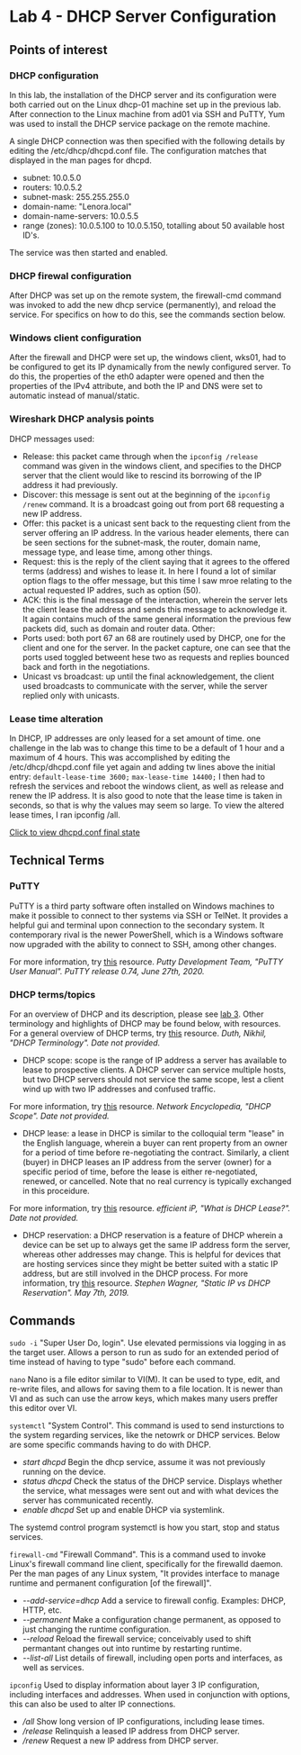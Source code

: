 # Lab 4 - DHCP Server Configuration

## Points of interest

### DHCP configuration
In this lab, the installation of the DHCP server and its configuration were both carried out on the Linux dhcp-01 machine set up in the previous lab.  After connection to the Linux machine from ad01 via SSH and PuTTY, Yum was used to install the DHCP service package on the remote machine.

A single DHCP connection was then specified with the following details by editing the /etc/dhcp/dhcpd.conf file.  The configuration matches that displayed in the man pages for dhcpd.
 - subnet: 10.0.5.0
 - routers: 10.0.5.2
 - subnet-mask: 255.255.255.0
 - domain-name: "Lenora.local"
 - domain-name-servers: 10.0.5.5
 - range (zones): 10.0.5.100 to 10.0.5.150, totalling about 50 available host ID's.

The service was then started and enabled.

### DHCP firewal configuration
After DHCP was set up on the remote system, the firewall-cmd command was invoked to add the new dhcp service (permanently), and reload the service.  For specifics on how to do this, see the commands section below.

### Windows client configuration
After the firewall and DHCP were set up, the windows client, wks01, had to be configured to get its IP dynamically from the newly configured server.  To do this, the properties of the eth0 adapter were opened and then the properties of the IPv4 attribute, and both the IP and DNS were set to automatic instead of manual/static.

### Wireshark DHCP analysis points
DHCP messages used:
 - Release: this packet came through when the ```ipconfig /release``` command was given in the windows client, and specifies to the DHCP server that the client would like to rescind its borrowing of the IP address it had previously.
 - Discover: this message is sent out at the beginning of the ```ipconfig /renew``` command.  It is a broadcast going out from port 68 requesting a new IP address.
 - Offer: this packet is a unicast sent back to the requesting client from the server offering an IP address.  In the various header elements, there can be seen sections for the subnet-mask, the router, domain name, message type, and lease time, among other things.
 - Request: this is the reply of the client saying that it agrees to the offered terms (address) and wishes to lease it.  In here I found a lot of similar option flags to the offer message, but this time I saw mroe relating to the actual requested IP addres, such as option (50).
 - ACK: this is the final message of the interaction, wherein the server lets the client lease the address and sends this message to acknowledge it.  It again contains much of the same general information the previous few packets did, such as domain and router data.
Other:
 - Ports used: both port 67 an 68 are routinely used by DHCP, one for the client and one for the server.  In the packet capture, one can see that the ports used toggled betweent hese two as requests and replies bounced back and forth in the negotiations.
 - Unicast vs broadcast: up until the final acknowledgement, the client used broadcasts to communicate with the server, while the server replied only with unicasts.
 
### Lease time alteration
In DHCP, IP addresses are only leased for a set amount of time.  one challenge in the lab was to change this time to be a default of 1 hour and a maximum of 4 hours. This was accomplished by editing the /etc/dhcp/dhcpd.conf file yet again and adding tw lines above the initial entry:
```default-lease-time 3600;```
```max-lease-time 14400;```
I then had to refresh the services and reboot the windows client, as well as release and renew the IP address.  It is also good to note that the lease time is taken in seconds, so that is why the values may seem so large.  To view the altered lease times, I ran ipconfig /all. 

[Click to view dhcpd.conf final state](https://github.com/lenora4321/SYS255-techjournal/blob/master/Images/DHCP_conf.jpg)

## Technical Terms

### PuTTY
PuTTY is a third party software often installed on Windows machines to make it possible to connect to ther systems via SSH or TelNet.  It provides a helpful gui and terminal upon connection to the secondary system.  It contemporary rival is the newer PowerShell, which is a Windows software now upgraded with the ability to connect to SSH, among other changes.

For more information, try [this](https://the.earth.li/~sgtatham/putty/0.74/htmldoc/) resource.
*Putty Development Team, "PuTTY User Manual". PuTTY release 0.74, June 27th, 2020.*

### DHCP terms/topics
For an overview of DHCP and its description, please see [lab 3](https://github.com/lenora4321/SYS255-techjournal/blob/master/lab3.md).  Other terminology and highlights of DHCP may be found below, with resources.  For a general overview of DHCP terms, try [this](https://browseitwebcom.wordpress.com/2018/01/04/dhcp-terminology/) resource.
*Duth, Nikhil, "DHCP Terminology".  Date not provided.*

 - DHCP scope: scope is the range of IP address a server has available to lease to prospective clients.  A DHCP server can service multiple hosts, but two DHCP servers should not service the same scope, lest a client wind up with two IP addresses and confused traffic.
 
 For more information, try [this](https://networkencyclopedia.com/dhcp-scope/) resource.
 *Network Encyclopedia, "DHCP Scope".  Date not provided.*
 
 - DHCP lease: a lease in DHCP is similar to the colloquial term "lease" in the English language, wherein a buyer can rent property from an owner for a period of time before re-negotiating the contract.  Similarly, a client (buyer) in DHCP leases an IP address from the server (owner) for a specific period of time, before the lease is either re-negotiated, renewed, or cancelled.  Note that no real currency is typically exchanged in this proceidure.
 
 For more information, try [this](https://www.efficientip.com/glossary/dhcp-lease/) resource.
 *efficient iP, "What is DHCP Lease?". Date not provided.*

 - DHCP reservation: a DHCP reservation is a feature of DHCP wherein a device can be set up to always get the same IP address form the server, whereas other addresses may change.  This is helpful for devices that are hosting services since they might be better suited with a static IP address, but are still involved in the DHCP process.
 For more information, try [this](https://www.stephenwagner.com/2019/05/07/static-ip-vs-dhcp-reservation/#:~:text=A%20DHCP%20Reservation%20is%20a,server%20for%20an%20IP%20address.) resource.
 *Stephen Wagner, "Static IP vs DHCP Reservation".  May 7th, 2019.*
 
## Commands

```sudo -i```
"Super User Do, login".  Use elevated permissions via logging in as the target user.  Allows a person to run as sudo for an extended period of time instead of having to type "sudo" before each command.

```nano```
Nano is a file editor similar to VI(M).  It can be used to type, edit, and re-write files, and allows for saving them to a file location.  It is newer than VI and as such can use the arrow keys, which makes many users preffer this editor over VI.

```systemctl```
"System Control".  This command is used to send insturctions to the system regarding services, like the netowrk or DHCP services.  Below are some specific commands having to do with DHCP.

 - *start dhcpd* Begin the dhcp service, assume it was not previously running on the device.
 - *status dhcpd* Check the status of the DHCP service.  Displays whether the service, what messages were sent out and with what devices the server has communicated recently.
 - *enable dhcpd* Set up and enable DHCP via systemlink.

The systemd control program systemctl is how you start, stop and status services.

```firewall-cmd```
"Firewall Command".  This is a command used to invoke Linux's firewall command line client, specifically for the firewalld daemon.  Per the man pages of any Linux system, "It provides interface to manage runtime and permanent configuration \[of the firewall\]".
 - *--add-service=dhcp* Add a service to firewall config.  Examples: DHCP, HTTP, etc.
 - *--permanent* Make a configuration change permanent, as opposed to just changing the runtime configuration.
 - *--reload* Reload the firewall service; conceivably used to shift permantant changes out into runtime by restarting runtime.
 - *--list-all* List details of firewall, including open ports and interfaces, as well as services.

```ipconfig```
Used to display information about layer 3 IP configuration, including interfaces and addresses.  When used in conjunction with options, this can also be used to alter IP connections.

 - */all* Show long version of IP configurations, including lease times.
 - */release*  Relinquish a leased IP address from DHCP server.
 - */renew*  Request a new IP address from DHCP server.
